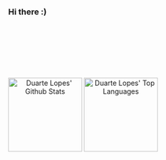 ### Hi there :)

<hr style="height:30pt; visibility:hidden;" />

<hr style="height:30pt; visibility:hidden;" />

<a align = "center">
  
  <img alt="Duarte Lopes' Github Stats" height="150px" src="https://github-readme-stats.vercel.app/api?username=duartelopes19&show_icons=true&theme=noctis_minimus&include_all_commits=true&count_private=true&line_height=20" />
  
  <img alt="Duarte Lopes' Top Languages" height="150px" src="https://github-readme-stats.vercel.app/api/top-langs/?username=duartelopes19&langs_count=6&theme=noctis_minimus&layout=compact" />

</a>

